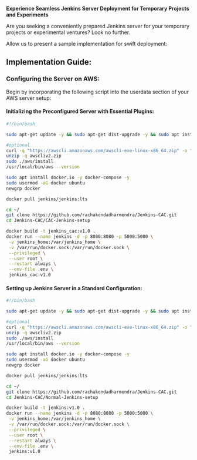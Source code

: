 
**Experience Seamless Jenkins Server Deployment for Temporary Projects and Experiments**

Are you seeking a conveniently prepared Jenkins server for your temporary projects or experimental ventures? Look no further.

Allow us to present a sample implementation for swift deployment:

## Implementation Guide:

### Configuring the Server on AWS:

Begin by incorporating the following script into the userdata section of your AWS server setup:

#### Initializing the Preconfigured Server with Essential Plugins:

```bash
#!/bin/bash

sudo apt-get update -y && sudo apt-get dist-upgrade -y && sudo apt install unzip -y

#optional 
curl -q "https://awscli.amazonaws.com/awscli-exe-linux-x86_64.zip" -o "awscliv2.zip"
unzip -q awscliv2.zip
sudo ./aws/install
/usr/local/bin/aws --version

sudo apt install docker.io -y docker-compose -y
sudo usermod -aG docker ubuntu
newgrp docker

docker pull jenkins/jenkins:lts

cd ~/
git clone https://github.com/rachakondadharmendra/Jenkins-CAC.git
cd Jenkins-CAC/CAC-Jenkins-setup

docker build -t jenkins_cac:v1.0 .	
docker run --name jenkins -d -p 8080:8080 -p 5000:5000 \
 -v jenkins_home:/var/jenkins_home \
 -v /var/run/docker.sock:/var/run/docker.sock \
 --privileged \
 --user root \
 --restart always \
 --env-file .env \
 jenkins_cac:v1.0
```

#### Setting up Jenkins Server in a Standard Configuration:

```bash
#!/bin/bash

sudo apt-get update -y && sudo apt-get dist-upgrade -y && sudo apt install unzip -y

#optional 
curl -q "https://awscli.amazonaws.com/awscli-exe-linux-x86_64.zip" -o "awscliv2.zip"
unzip -q awscliv2.zip
sudo ./aws/install
/usr/local/bin/aws --version

sudo apt install docker.io -y docker-compose -y
sudo usermod -aG docker ubuntu
newgrp docker

docker pull jenkins/jenkins:lts

cd ~/
git clone https://github.com/rachakondadharmendra/Jenkins-CAC.git
cd Jenkins-CAC/Normal-Jenkins-setup

docker build -t jenkins:v1.0 .	
docker run --name jenkins -d -p 8080:8080 -p 5000:5000 \
 -v jenkins_home:/var/jenkins_home \
 -v /var/run/docker.sock:/var/run/docker.sock \
 --privileged \
 --user root \
 --restart always \
 --env-file .env \
 jenkins:v1.0
```


